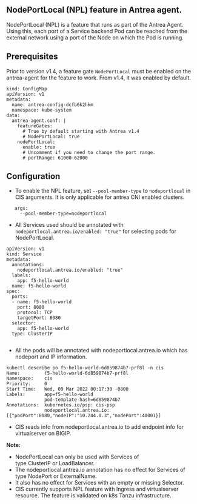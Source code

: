 
## NodePortLocal (NPL) feature in Antrea agent.
NodePortLocal (NPL) is a feature that runs as part of the Antrea Agent. Using this, each port of a Service backend Pod can be reached from the external network using a port of the Node on which the Pod is running.

## Prerequisites
Prior to version v1.4, a feature gate ``NodePortLocal`` must be enabled on the antrea-agent for the feature to work. From v1.4, it was enabled by default.
```
kind: ConfigMap
apiVersion: v1
metadata:
  name: antrea-config-dcfb6k2hkm
  namespace: kube-system
data:
  antrea-agent.conf: |
    featureGates:
      # True by default starting with Antrea v1.4
      # NodePortLocal: true
    nodePortLocal:
      enable: true
      # Uncomment if you need to change the port range.
      # portRange: 61000-62000    
```

## Configuration
* To enable the NPL feature, set ``--pool-member-type`` to ``nodeportlocal`` in CIS arguments. It is only applicable for antrea CNI enabled clusters.
```
   args:
     --pool-member-type=nodeportlocal
```

* All Services used should be annotated with ``nodeportlocal.antrea.io/enabled: "true"`` for selecting pods for NodePortLocal.
```
apiVersion: v1
kind: Service
metadata:
  annotations:
    nodeportlocal.antrea.io/enabled: "true"
  labels:
    app: f5-hello-world
  name: f5-hello-world
spec:
  ports:
  - name: f5-hello-world
    port: 8080
    protocol: TCP
    targetPort: 8080
  selector:
    app: f5-hello-world
  type: ClusterIP
  
```
* All the pods will be annotated with nodeportlocal.antrea.io which has nodeport and IP information.

```
kubectl describe po f5-hello-world-6d859874b7-prf8l -n cis
Name:         f5-hello-world-6d859874b7-prf8l
Namespace:    cis
Priority:     0
Start Time:   Wed, 09 Mar 2022 00:17:30 -0800
Labels:       app=f5-hello-world
              pod-template-hash=6d859874b7
Annotations:  kubernetes.io/psp: cis-psp
              nodeportlocal.antrea.io: [{"podPort":8080,"nodeIP":"10.244.0.3","nodePort":40001}]

```
* CIS reads info from nodeportlocal.antrea.io to add endpoint info for virtualserver on BIGIP.
  
**Note:** 

  * NodePortLocal can only be used with Services of type ClusterIP or LoadBalancer.
  * The nodeportlocal.antrea.io annotation has no effect for Services of type NodePort or ExternalName.
  * It also has no effect for Services with an empty or missing Selector.
  * CIS currently supports NPL feature with Ingress and virtualserver resource. The feature is validated on k8s Tanzu infrastructure. 
